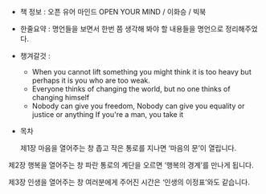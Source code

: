 - 책  정보 : 오픈 유어 마인드 OPEN YOUR MIND / 이화승 / 빅북

- 한줄요약 : 명언들을 보면서 한번 쯤 생각해 봐야 할 내용들을 명언으로 정리해주었다.

- 챙겨갈것 :
  - When you cannot lift something you might think it is too heavy but perhaps it is you who are too weak.
  - Everyone thinks of changing the world, but no one thinks of changing himself
  - Nobody can give you freedom, Nobody can give you equality or justice or anything If you're a man,  you take it
  
- 목차

    제1장 마음을 열어주는 창
좁고 작은 통로를 지나면 ‘마음의 문’이 열립니다.

제2장 행복을 열어주는 창
파란 통로의 계단을 오르면 ‘행복의 경계’를 만나게 됩니다.

제3장 인생을 열어주는 창
여러분에게 주어진 시간은 ‘인생의 이정표’와도 같습니다.  
